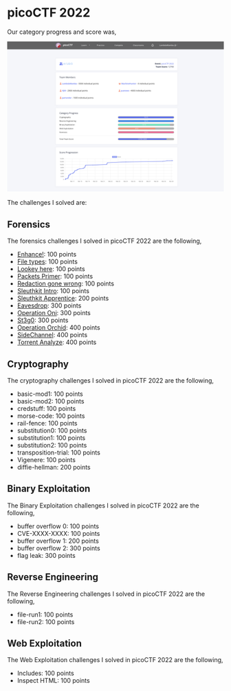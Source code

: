 # picoCTF 2022

Our category progress and score was,

![Figure 1](score.png) 


The challenges I solved are:

## Forensics 

The forensics challenges I solved in picoCTF 2022 are the following,

- [Enhance!](./Forensics/Enhance!): 100 points
- [File types](./Forensics/File_types): 100 points
- [Lookey here](./Forensics/Lookey_here): 100 points
- [Packets Primer](./Forensics/Packets_Primer): 100 points
- [Redaction gone wrong](./Forensics/Redaction_gone_wrong): 100 points
- [Sleuthkit Intro](./Forensics/Sleuthkit_Intro): 100 points
- [Sleuthkit Apprentice](./Forensics/Sleuthkit_Apprentice): 200 points
- [Eavesdrop](./Forensics/Eavesdrop): 300 points
- [Operation Oni](./Forensics/Operation_Oni): 300 points
- [St3g0](./Forensics/St3g0): 300 points
- [Operation Orchid](./Forensics/Operation_Orchid): 400 points
- [SideChannel](./Forensics/SideChannel): 400 points
- [Torrent Analyze](./Forensics/Torrent_Analyze): 400 points


## Cryptography

The cryptography challenges I solved in picoCTF 2022 are the following,

- basic-mod1: 100 points
- basic-mod2: 100 points
- credstuff: 100 points
- morse-code: 100 points
- rail-fence: 100 points
- substitution0: 100 points
- substitution1: 100 points
- substitution2: 100 points
- transposition-trial: 100 points
- Vigenere: 100 points
- diffie-hellman: 200 points


## Binary Exploitation

The Binary Exploitation challenges I solved in picoCTF 2022 are the following,

- buffer overflow 0: 100 points
- CVE-XXXX-XXXX: 100 points
- buffer overflow 1: 200 points
- buffer overflow 2: 300 points
- flag leak: 300 points

## Reverse Engineering

The Reverse Engineering challenges I solved in picoCTF 2022 are the following,
- file-run1: 100 points
- file-run2: 100 points

## Web Exploitation

The Web Exploitation challenges I solved in picoCTF 2022 are the following,
- Includes: 100 points
- Inspect HTML: 100 points



